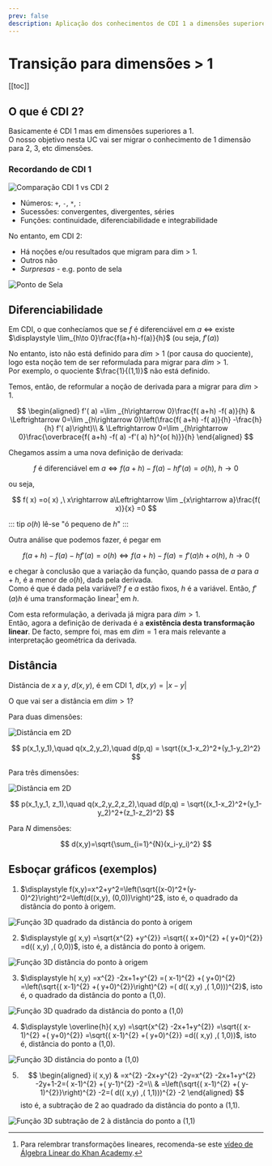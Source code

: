 ```yaml
---
prev: false
description: Aplicação dos conhecimentos de CDI 1 a dimensões superiores a 1
---
```


# Transição para dimensões > 1

[[toc]]

## O que é CDI 2?

Basicamente é CDI 1 mas em dimensões superiores a 1.  
O nosso objetivo nesta UC vai ser migrar o conhecimento de 1 dimensão para 2, 3, etc dimensões.

### Recordando de CDI 1

<img src="./assets/0001-cdi1-vs-cdi2.svg" alt="Comparação CDI 1 vs CDI 2" class="invert-dark">

- Números: `+`, `-`, `*`, `:`
- Sucessões: convergentes, divergentes, séries
- Funções: continuidade, diferenciabilidade e integrabilidade

No entanto, em CDI 2:

- Há noções e/ou resultados que migram para dim > 1.
- Outros não
- _Surpresas_ - e.g. ponto de sela

<img src="./assets/0001-ponto-de-sela.svg" alt="Ponto de Sela" class="invert-dark">

## Diferenciabilidade

Em CDI, o que conhecíamos que se $f$ é diferenciável em $a$ $\Leftrightarrow$ existe $\displaystyle \lim_{h\to 0}\frac{f(a+h)-f(a)}{h}$ (ou seja, $f'(a)$)

No entanto, isto não está definido para $dim > 1$ (por causa do quociente), logo esta noção tem de ser reformulada para migrar para $dim > 1$.  
Por exemplo, o quociente $\frac{1}{(1,1)}$ não está definido.

Temos, então, de reformular a noção de derivada para a migrar para $dim > 1$.

$$
\begin{aligned}
f'( a) =\lim _{h\rightarrow 0}\frac{f( a+h) -f( a)}{h} & \Leftrightarrow 0=\lim _{h\rightarrow 0}\left(\frac{f( a+h) -f( a)}{h} -\frac{h}{h} f'( a)\right)\\
 & \Leftrightarrow 0=\lim _{h\rightarrow 0}\frac{\overbrace{f( a+h) -f( a) -f'( a) h}^{o( h)}}{h}
\end{aligned}
$$

Chegamos assim a uma nova definição de derivada:

$$
f\ \text{é diferenciável em } a\Leftrightarrow f( a+h) -f( a) -hf'( a) =o( h) ,\ h\rightarrow 0
$$

ou seja,

$$
f( x) =o( x) ,\ x\rightarrow a\Leftrightarrow \lim _{x\rightarrow a}\frac{f( x)}{x} =0
$$

::: tip
$o(h)$ lê-se "ó pequeno de $h$"
:::

Outra análise que podemos fazer, é pegar em

$$
f( a+h) -f( a) -hf'( a) =o( h) \Leftrightarrow f( a+h) -f( a) =f'( a) h+o( h) ,\ h\rightarrow 0
$$

e chegar à conclusão que a variação da função, quando passa de $a$ para $a+h$, é a menor de $o(h)$, dada pela derivada.  
Como é que é dada pela variável? $f$ e $a$ estão fixos, $h$ é a variável.
Então, $f'(a)h$ é uma transformação linear[^trans-lin] em $h$.

[^trans-lin]: Para relembrar transformações lineares, recomenda-se este [vídeo de Álgebra Linear do Khan Academy](https://youtu.be/4PCktDZJH8E).

Com esta reformulação, a derivada já migra para $dim > 1$.  
Então, agora a definição de derivada é a **existência desta transformação linear**.
De facto, sempre foi, mas em $dim = 1$ era mais relevante a interpretação geométrica da derivada.

## Distância

Distância de $x$ a $y$, $d(x,y)$, é em CDI 1, $d(x,y)= |x-y|$

O que vai ser a distância em $dim > 1$?

Para duas dimensões:

<img src="./assets/0001-distancia-2d.svg" alt="Distância em 2D" class="invert-dark">

$$
p(x_1,y_1),\quad q(x_2,y_2),\quad d(p,q) = \sqrt{(x_1-x_2)^2+(y_1-y_2)^2}
$$

Para três dimensões:

<img src="./assets/0001-distancia-3d.svg" alt="Distância em 2D" class="invert-dark">

$$
p(x_1,y_1, z_1),\quad q(x_2,y_2,z_2),\quad d(p,q) = \sqrt{(x_1-x_2)^2+(y_1-y_2)^2+(z_1-z_2)^2}
$$

Para $N$ dimensões:

$$
d(x,y)=\sqrt{\sum_{i=1}^{N}(x_i-y_i)^2}
$$

## Esboçar gráficos (exemplos)

1. $\displaystyle f(x,y)=x^2+y^2=\left(\sqrt{(x-0)^2+(y-0)^2}\right)^2=\left(d((x,y), (0,0))\right)^2$, isto é, o quadrado da distância do ponto à origem.

![Função 3D quadrado da distância do ponto à origem](./assets/0001-esbocar-ex1.png)

2. $\displaystyle g( x,y) =\sqrt{x^{2} +y^{2}} =\sqrt{( x+0)^{2} +( y+0)^{2}} =d(( x,y) ,( 0,0))$, isto é, a distância do ponto à origem.

![Função 3D distância do ponto à origem](./assets/0001-esbocar-ex2.png)

3. $\displaystyle h( x,y) =x^{2} -2x+1+y^{2} =( x-1)^{2} +( y+0)^{2} =\left(\sqrt{( x-1)^{2} +( y+0)^{2}}\right)^{2} =( d(( x,y) ,( 1,0)))^{2}$,
   isto é, o quadrado da distância do ponto a (1,0).

![Função 3D quadrado da distância do ponto a (1,0)](./assets/0001-esbocar-ex3.png)

4. $\displaystyle \overline{h}( x,y) =\sqrt{x^{2} -2x+1+y^{2}} =\sqrt{( x-1)^{2} +( y+0)^{2}} =\sqrt{( x-1)^{2} +( y+0)^{2}} =d(( x,y) ,( 1,0))$,
   isto é, distância do ponto a (1,0).

![Função 3D distância do ponto a (1,0)](./assets/0001-esbocar-ex4.png)

5. $$
   \begin{aligned}
   i( x,y) & =x^{2} -2x+y^{2} -2y=x^{2} -2x+1+y^{2} -2y+1-2=( x-1)^{2} +( y-1)^{2} -2=\\
    & =\left(\sqrt{( x-1)^{2} +( y-1)^{2}}\right)^{2} -2=( d(( x,y) ,( 1,1)))^{2} -2
   \end{aligned}
   $$
   isto é, a subtração de 2 ao quadrado da distância do ponto a (1,1).

![Função 3D subtração de 2 à distância do ponto a (1,1)](./assets/0001-esbocar-ex5.png)
